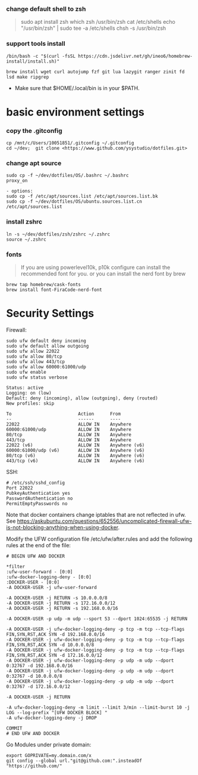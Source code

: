 
### change default shell to zsh
>
> sudo apt install zsh
> which zsh
  /usr/bin/zsh
> cat /etc/shells
> echo "/usr/bin/zsh" | sudo tee -a /etc/shells
> chsh -s /usr/bin/zsh

### support tools install
```
/bin/bash -c "$(curl -fsSL https://cdn.jsdelivr.net/gh/ineo6/homebrew-install/install.sh)"

brew install wget curl autojump fzf git lua lazygit ranger zinit fd lsd make ripgrep
```
- Make sure that $HOME/.local/bin is in your $PATH.

# basic environment settings

### copy the .gitconfig
```
cp /mnt/c/Users/10051851/.gitconfig ~/.gitconfig
cd ~/dev;  git clone <https://www.github.com/ysystudio/dotfiles.git>
```

### change apt source
```
sudo cp -f ~/dev/dotfiles/OS/.bashrc ~/.bashrc
proxy_on

- options:
sudo cp -f /etc/apt/sources.list /etc/apt/sources.list.bk
sudo cp -f ~/dev/dotfiles/OS/ubuntu.sources.list.cn /etc/apt/sources.list
```


### install zshrc
```
ln -s ~/dev/dotfiles/zsh/zshrc ~/.zshrc
source ~/.zshrc
```
### fonts
>
> If you are using powerlevel10k, p10k configure can install the recommended font for you.
> or you can install the nerd font by brew

```
brew tap homebrew/cask-fonts
brew install font-FiraCode-nerd-font

```
# Security Settings

Firewall:

```
sudo ufw default deny incoming
sudo ufw default allow outgoing
sudo ufw allow 22022
sudo ufw allow 80/tcp
sudo ufw allow 443/tcp
sudo ufw allow 60000:61000/udp
sudo ufw enable
sudo ufw status verbose

Status: active
Logging: on (low)
Default: deny (incoming), allow (outgoing), deny (routed)
New profiles: skip

To                         Action      From
--                         ------      ----
22022                      ALLOW IN    Anywhere
60000:61000/udp            ALLOW IN    Anywhere
80/tcp                     ALLOW IN    Anywhere
443/tcp                    ALLOW IN    Anywhere
22022 (v6)                 ALLOW IN    Anywhere (v6)
60000:61000/udp (v6)       ALLOW IN    Anywhere (v6)
80/tcp (v6)                ALLOW IN    Anywhere (v6)
443/tcp (v6)               ALLOW IN    Anywhere (v6)
```

SSH:

```
# /etc/ssh/sshd_config
Port 22022
PubkeyAuthentication yes
PasswordAuthentication no
PermitEmptyPasswords no
```

Note that docker containers change iptables that are not reflected in ufw.
See <https://askubuntu.com/questions/652556/uncomplicated-firewall-ufw-is-not-blocking-anything-when-using-docker>.

Modify the UFW configuration file /etc/ufw/after.rules and add the following rules at the end of the file:

```
# BEGIN UFW AND DOCKER

*filter
:ufw-user-forward - [0:0]
:ufw-docker-logging-deny - [0:0]
:DOCKER-USER - [0:0]
-A DOCKER-USER -j ufw-user-forward

-A DOCKER-USER -j RETURN -s 10.0.0.0/8
-A DOCKER-USER -j RETURN -s 172.16.0.0/12
-A DOCKER-USER -j RETURN -s 192.168.0.0/16

-A DOCKER-USER -p udp -m udp --sport 53 --dport 1024:65535 -j RETURN

-A DOCKER-USER -j ufw-docker-logging-deny -p tcp -m tcp --tcp-flags FIN,SYN,RST,ACK SYN -d 192.168.0.0/16
-A DOCKER-USER -j ufw-docker-logging-deny -p tcp -m tcp --tcp-flags FIN,SYN,RST,ACK SYN -d 10.0.0.0/8
-A DOCKER-USER -j ufw-docker-logging-deny -p tcp -m tcp --tcp-flags FIN,SYN,RST,ACK SYN -d 172.16.0.0/12
-A DOCKER-USER -j ufw-docker-logging-deny -p udp -m udp --dport 0:32767 -d 192.168.0.0/16
-A DOCKER-USER -j ufw-docker-logging-deny -p udp -m udp --dport 0:32767 -d 10.0.0.0/8
-A DOCKER-USER -j ufw-docker-logging-deny -p udp -m udp --dport 0:32767 -d 172.16.0.0/12

-A DOCKER-USER -j RETURN

-A ufw-docker-logging-deny -m limit --limit 3/min --limit-burst 10 -j LOG --log-prefix "[UFW DOCKER BLOCK] "
-A ufw-docker-logging-deny -j DROP

COMMIT
# END UFW AND DOCKER
```

Go Modules under private domain:

```
export GOPRIVATE=my.domain.com/x
git config --global url."git@github.com:".insteadOf "https://github.com/"
```
